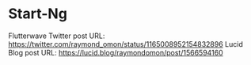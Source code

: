 # Start-Ng
Flutterwave Twitter post URL: https://twitter.com/raymond_omon/status/1165008952154832896 
Lucid Blog post URL: https://lucid.blog/raymondomon/post/1566594160

